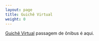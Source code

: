 ```yaml
---
layout: page
title: Guichê Virtual
weight: 0
---
```


[Guichê Virtual](https://www.guichevirtual.com.br) passagem de ônibus é aqui.